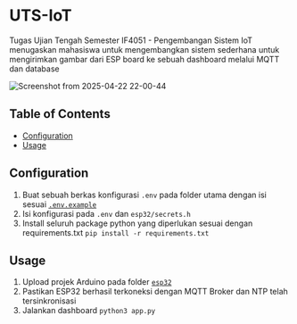 # UTS-IoT
Tugas Ujian Tengah Semester IF4051 - Pengembangan Sistem IoT menugaskan mahasiswa untuk mengembangkan sistem sederhana untuk mengirimkan gambar dari ESP board ke sebuah dashboard melalui MQTT dan database

![Screenshot from 2025-04-22 22-00-44](https://github.com/user-attachments/assets/a85ed229-e566-4f09-9908-d40fba262fed)

## Table of Contents
- [Configuration](#configuration)
- [Usage](#usage)

## Configuration
1. Buat sebuah berkas konfigurasi `.env` pada folder utama dengan isi sesuai [`.env.example`](https://github.com/Marthenn/UTS-IoT/blob/main/.env.example)
2. Isi konfigurasi pada `.env` dan `esp32/secrets.h`
3. Install seluruh package python yang diperlukan sesuai dengan requirements.txt `pip install -r requirements.txt`

## Usage
1. Upload projek Arduino pada folder [`esp32`](https://github.com/Marthenn/UTS-IoT/tree/main/esp32)
2. Pastikan ESP32 berhasil terkoneksi dengan MQTT Broker dan NTP telah tersinkronisasi
3. Jalankan dashboard `python3 app.py`
